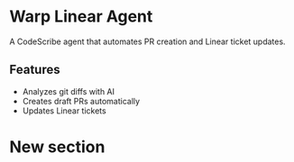 # Warp Linear Agent

A CodeScribe agent that automates PR creation and Linear ticket updates.

## Features
- Analyzes git diffs with AI
- Creates draft PRs automatically
- Updates Linear tickets
# New section
